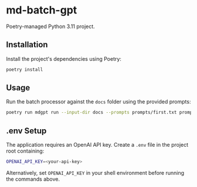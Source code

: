 # md-batch-gpt

Poetry-managed Python 3.11 project.

## Installation

Install the project's dependencies using Poetry:

```bash
poetry install
```

## Usage

Run the batch processor against the `docs` folder using the provided prompts:

```bash
poetry run mdgpt run --input-dir docs --prompts prompts/first.txt prompts/second.txt
```

## .env Setup

The application requires an OpenAI API key. Create a `.env` file in the project
root containing:

```bash
OPENAI_API_KEY=<your-api-key>
```

Alternatively, set `OPENAI_API_KEY` in your shell environment before running
the commands above.
